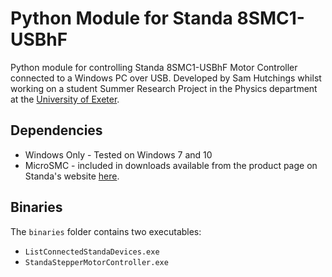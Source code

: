# Python Module for Standa 8SMC1-USBhF

Python module for controlling Standa 8SMC1-USBhF Motor Controller connected to a Windows PC over USB. Developed by Sam Hutchings whilst working on a student Summer Research Project in the Physics department at the [University of Exeter](http://emps.exeter.ac.uk/physics-astronomy/).

## Dependencies
* Windows Only - Tested on Windows 7 and 10
* MicroSMC - included in downloads available from the product page on Standa's website [here](http://www.standa.lt/products/catalog/motorised_positioners?item=175).

## Binaries
The ```binaries``` folder contains two executables:

* ```ListConnectedStandaDevices.exe```
* ```StandaStepperMotorController.exe```
